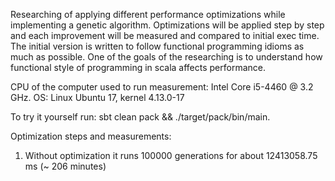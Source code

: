 Researching of applying different performance optimizations while implementing a genetic algorithm. 
Optimizations will be applied step by step and each improvement will be measured and compared to initial exec time.
The initial version is written to follow functional programming idioms as much as possible. 
One of the goals of the researching is to understand how functional style of programming in scala affects performance. 

CPU of the computer used to run measurement: Intel Core i5-4460 @ 3.2 GHz.
OS: Linux Ubuntu 17, kernel 4.13.0-17

To try it yourself run: sbt clean pack && ./target/pack/bin/main.

Optimization steps and measurements: 

1. Without optimization it runs 100000 generations for about 12413058.75 ms (~ 206 minutes)